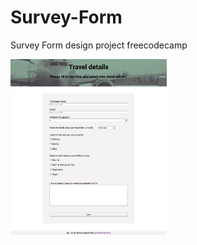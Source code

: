 # Survey-Form
Survey Form design project freecodecamp




<img src="https://raw.githubusercontent.com/Gio-commits/Survey-Form/master/SurveyForm.png?raw=true" width="250" />
